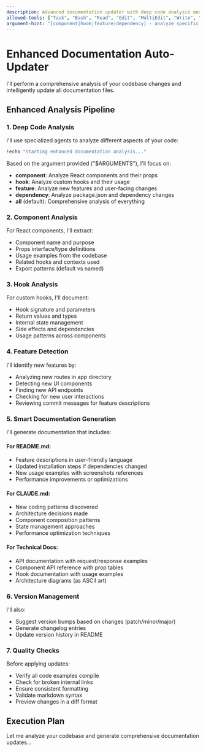 ```yaml
---
description: Advanced documentation updater with deep code analysis and intelligent content generation
allowed-tools: ["Task", "Bash", "Read", "Edit", "MultiEdit", "Write", "Grep", "Glob", "LS", "TodoWrite", "WebSearch"]
argument-hint: "[component|hook|feature|dependency] - analyze specific types of changes"
---
```


# Enhanced Documentation Auto-Updater

I'll perform a comprehensive analysis of your codebase changes and intelligently update all documentation files.

## Enhanced Analysis Pipeline

### 1. Deep Code Analysis

I'll use specialized agents to analyze different aspects of your code:

```bash
!echo "Starting enhanced documentation analysis..."
```

Based on the argument provided ("$ARGUMENTS"), I'll focus on:
- **component**: Analyze React components and their props
- **hook**: Analyze custom hooks and their usage
- **feature**: Analyze new features and user-facing changes
- **dependency**: Analyze package.json and dependency changes
- **all** (default): Comprehensive analysis of everything

### 2. Component Analysis

For React components, I'll extract:
- Component name and purpose
- Props interface/type definitions
- Usage examples from the codebase
- Related hooks and contexts used
- Export patterns (default vs named)

### 3. Hook Analysis

For custom hooks, I'll document:
- Hook signature and parameters
- Return values and types
- Internal state management
- Side effects and dependencies
- Usage patterns across components

### 4. Feature Detection

I'll identify new features by:
- Analyzing new routes in app directory
- Detecting new UI components
- Finding new API endpoints
- Checking for new user interactions
- Reviewing commit messages for feature descriptions

### 5. Smart Documentation Generation

I'll generate documentation that includes:

#### For README.md:
- Feature descriptions in user-friendly language
- Updated installation steps if dependencies changed
- New usage examples with screenshots references
- Performance improvements or optimizations

#### For CLAUDE.md:
- New coding patterns discovered
- Architecture decisions made
- Component composition patterns
- State management approaches
- Performance optimization techniques

#### For Technical Docs:
- API documentation with request/response examples
- Component API reference with prop tables
- Hook documentation with usage examples
- Architecture diagrams (as ASCII art)

### 6. Version Management

I'll also:
- Suggest version bumps based on changes (patch/minor/major)
- Generate changelog entries
- Update version history in README

### 7. Quality Checks

Before applying updates:
- Verify all code examples compile
- Check for broken internal links
- Ensure consistent formatting
- Validate markdown syntax
- Preview changes in a diff format

## Execution Plan

Let me analyze your codebase and generate comprehensive documentation updates...

<!-- The Task tool will be used here to launch specialized analysis agents -->